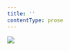 ```yaml
---
title: ''
contentType: prose
---
```


<section>

![](../Images/obalka_janosik_cibula.jpg)

</section>
